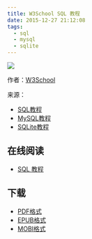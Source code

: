 ```yaml
---
title: W3School SQL 教程
date: 2015-12-27 21:12:08
tags:
  - sql
  - mysql
  - sqlite
---
```


![](https://ek8whxe.cloudimg.io/s/width/226/https://www.gitbook.com/cover/book/wizardforcel/w3school-sql.jpg?build=1450238863594&v=12.0.2)

作者：[W3School](http://www.w3cschool.cc)

来源：

* [SQL教程](http://www.w3cschool.cc/sql/sql-tutorial.html)
* [MySQL教程](http://www.w3cschool.cc/mysql/mysql-tutorial.html)
* [SQLite教程](http://www.w3cschool.cc/sqlite/sqlite-tutorial.html)

<!--more-->

## 在线阅读 ##

* [SQL 教程](https://www.gitbook.com/book/wizardforcel/w3school-sql/details)

## 下载 ##

* [PDF格式](https://www.gitbook.com/download/pdf/book/wizardforcel/w3school-sql)
* [EPUB格式](https://www.gitbook.com/download/epub/book/wizardforcel/w3school-sql)
* [MOBI格式](https://www.gitbook.com/download/mobi/book/wizardforcel/w3school-sql)